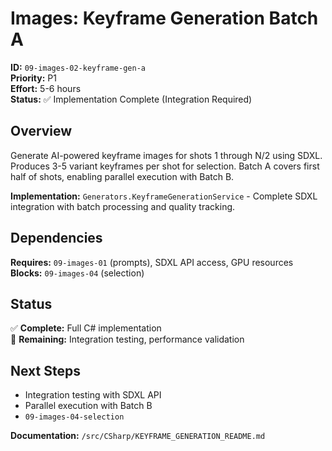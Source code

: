 # Images: Keyframe Generation Batch A

**ID:** `09-images-02-keyframe-gen-a`  
**Priority:** P1  
**Effort:** 5-6 hours  
**Status:** ✅ Implementation Complete (Integration Required)

## Overview

Generate AI-powered keyframe images for shots 1 through N/2 using SDXL. Produces 3-5 variant keyframes per shot for selection. Batch A covers first half of shots, enabling parallel execution with Batch B.

**Implementation:** `Generators.KeyframeGenerationService` - Complete SDXL integration with batch processing and quality tracking.

## Dependencies

**Requires:** `09-images-01` (prompts), SDXL API access, GPU resources  
**Blocks:** `09-images-04` (selection)

## Status

✅ **Complete:** Full C# implementation  
🔄 **Remaining:** Integration testing, performance validation

## Next Steps

- Integration testing with SDXL API
- Parallel execution with Batch B
- `09-images-04-selection`

**Documentation:** `/src/CSharp/KEYFRAME_GENERATION_README.md`
